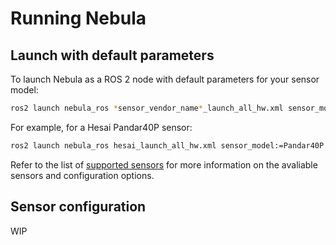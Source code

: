 # Running Nebula

## Launch with default parameters

To launch Nebula as a ROS 2 node with default parameters for your sensor model:

```bash
ros2 launch nebula_ros *sensor_vendor_name*_launch_all_hw.xml sensor_model:=*sensor_model_name*
```

For example, for a Hesai Pandar40P sensor:

```bash
ros2 launch nebula_ros hesai_launch_all_hw.xml sensor_model:=Pandar40P
```

Refer to the list of [supported sensors](supported_sensors.md) for more information on the avaliable sensors and configuration options.

## Sensor configuration

WIP
